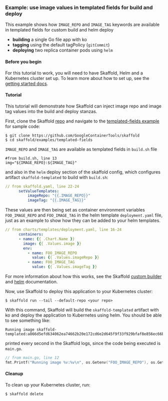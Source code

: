 ### Example: use image values in templated fields for build and deploy 

This example shows how `IMAGE_REPO` and `IMAGE_TAG` keywords are available in templated fields for custom build and helm deploy

* **building** a single Go file app with ko
* **tagging** using the default tagPolicy (`gitCommit`)
* **deploying** two replica container pods using `helm`

#### Before you begin

For this tutorial to work, you will need to have Skaffold, Helm and a Kubernetes cluster set up.
To learn more about how to set up, see the [getting started docs](https://skaffold.dev/docs/getting-started).

#### Tutorial

This tutorial will demonstrate how Skaffold can inject image repo and image tag values into the build and deploy stanzas.

First, clone the Skaffold [repo](https://github.com/GoogleContainerTools/skaffold) and navigate to the [templated-fields example](https://github.com/GoogleContainerTools/skaffold/tree/master/examples/templated-fields) for sample code:

```shell
$ git clone https://github.com/GoogleContainerTools/skaffold
$ cd skaffold/examples/templated-fields
```

`IMAGE_REPO` and `IMAGE_TAG` are available as templated fields in `build.sh` file

```shell
#from build.sh, line 13
img="${IMAGE_REPO}:${IMAGE_TAG}"
```

and also in the `helm` deploy section of the skaffold config, which configures artifact `skaffold-templated` to build with `build.sh`:

```yaml
// from skaffold.yaml, line 22-24
      setValueTemplates:
          imageRepo: "{{.IMAGE_REPO}}"
          imageTag: "{{.IMAGE_TAG}}"
```
These values are then being set as container environment variables `FOO_IMAGE_REPO` and `FOO_IMAGE_TAG` in the helm template `deployment.yaml` file, just as an example to show how they can be added to your helm templates.

```yaml
// from charts/templates/deployment.yaml, line 16-24
      containers:
      - name: {{ .Chart.Name }}
        image: {{ .Values.image }}
        env:
          - name: FOO_IMAGE_REPO
            value: {{ .Values.imageRepo }}
          - name: FOO_IMAGE_TAG
            value: {{ .Values.imageTag }}
```

For more information about how this works, see the Skaffold [custom builder](https://skaffold.dev/docs/how-tos/builders/#custom-build-script-run-locally) and [helm](https://skaffold.dev/docs/pipeline-stages/deployers/helm/) documentation.

Now, use Skaffold to deploy this application to your Kubernetes cluster:

```shell
$ skaffold run --tail --default-repo <your repo>
```

With this command, Skaffold will build the `skaffold-templated` artifact with ko and deploy the application to Kubernetes using helm.
You should be able to see something like:
```shell
Running image skaffold-templated:a866d5efd634062ea74662b20e172cd6e2d645f9f33f929bfaf8e856ec66bd94
```
 printed every second in the Skaffold logs, since the code being executed is `main.go`.
```go
// from main.go, line 12
fmt.Printf("Running image %v:%v\n", os.Getenv("FOO_IMAGE_REPO"), os.Getenv("FOO_IMAGE_TAG"))
```

#### Cleanup

To clean up your Kubernetes cluster, run:

```shell
$ skaffold delete
```
